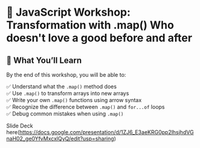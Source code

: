 # 👑 JavaScript Workshop: Transformation with .map() Who doesn't love a good before and after

## 🧠 What You’ll Learn

By the end of this workshop, you will be able to:

✅ Understand what the `.map()` method does  
✅ Use `.map()` to transform arrays into new arrays  
✅ Write your own `.map()` functions using arrow syntax  
✅ Recognize the difference between `.map()` and `for...of` loops  
✅ Debug common mistakes when using `.map()`

Slide Deck here(https://docs.google.com/presentation/d/1ZJ6_E3aeKRG0pp2lhsjhdVGnaH02_ge0YfvMxcxlQyQ/edit?usp=sharing)
